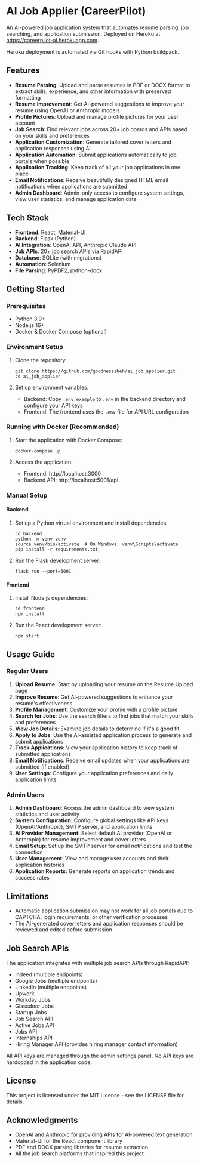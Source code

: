 # AI Job Applier (CareerPilot)

An AI-powered job application system that automates resume parsing, job searching, and application submission. Deployed on Heroku at https://careerpilot-ai.herokuapp.com.

Heroku deployment is automated via Git hooks with Python buildpack.

## Features

- **Resume Parsing**: Upload and parse resumes in PDF or DOCX format to extract skills, experience, and other information with preserved formatting
- **Resume Improvement**: Get AI-powered suggestions to improve your resume using OpenAI or Anthropic models
- **Profile Pictures**: Upload and manage profile pictures for your user account
- **Job Search**: Find relevant jobs across 20+ job boards and APIs based on your skills and preferences
- **Application Customization**: Generate tailored cover letters and application responses using AI
- **Application Automation**: Submit applications automatically to job portals when possible
- **Application Tracking**: Keep track of all your job applications in one place
- **Email Notifications**: Receive beautifully designed HTML email notifications when applications are submitted
- **Admin Dashboard**: Admin-only access to configure system settings, view user statistics, and manage application data

## Tech Stack

- **Frontend**: React, Material-UI
- **Backend**: Flask (Python)
- **AI Integration**: OpenAI API, Anthropic Claude API
- **Job APIs**: 20+ job search APIs via RapidAPI
- **Database**: SQLite (with migrations)
- **Automation**: Selenium
- **File Parsing**: PyPDF2, python-docx

## Getting Started

### Prerequisites

- Python 3.9+
- Node.js 16+
- Docker & Docker Compose (optional)

### Environment Setup

1. Clone the repository:
   ```
   git clone https://github.com/goodnessibeh/ai_job_applier.git
   cd ai_job_applier
   ```

2. Set up environment variables:
   - Backend: Copy `.env.example` to `.env` in the backend directory and configure your API keys
   - Frontend: The frontend uses the `.env` file for API URL configuration

### Running with Docker (Recommended)

1. Start the application with Docker Compose:
   ```
   docker-compose up
   ```

2. Access the application:
   - Frontend: http://localhost:3000
   - Backend API: http://localhost:5001/api

### Manual Setup

#### Backend

1. Set up a Python virtual environment and install dependencies:
   ```
   cd backend
   python -m venv venv
   source venv/bin/activate  # On Windows: venv\Scripts\activate
   pip install -r requirements.txt
   ```

2. Run the Flask development server:
   ```
   flask run --port=5001
   ```

#### Frontend

1. Install Node.js dependencies:
   ```
   cd frontend
   npm install
   ```

2. Run the React development server:
   ```
   npm start
   ```

## Usage Guide

### Regular Users

1. **Upload Resume**: Start by uploading your resume on the Resume Upload page
2. **Improve Resume**: Get AI-powered suggestions to enhance your resume's effectiveness
3. **Profile Management**: Customize your profile with a profile picture
4. **Search for Jobs**: Use the search filters to find jobs that match your skills and preferences
5. **View Job Details**: Examine job details to determine if it's a good fit
6. **Apply to Jobs**: Use the AI-assisted application process to generate and submit applications
7. **Track Applications**: View your application history to keep track of submitted applications
8. **Email Notifications**: Receive email updates when your applications are submitted (if enabled)
9. **User Settings**: Configure your application preferences and daily application limits

### Admin Users

1. **Admin Dashboard**: Access the admin dashboard to view system statistics and user activity
2. **System Configuration**: Configure global settings like API keys (OpenAI/Anthropic), SMTP server, and application limits
3. **AI Provider Management**: Select default AI provider (OpenAI or Anthropic) for resume improvement and cover letters
4. **Email Setup**: Set up the SMTP server for email notifications and test the connection
5. **User Management**: View and manage user accounts and their application histories
6. **Application Reports**: Generate reports on application trends and success rates

## Limitations

- Automatic application submission may not work for all job portals due to CAPTCHA, login requirements, or other verification processes
- The AI-generated cover letters and application responses should be reviewed and edited before submission

## Job Search APIs

The application integrates with multiple job search APIs through RapidAPI:

- Indeed (multiple endpoints)
- Google Jobs (multiple endpoints)
- LinkedIn (multiple endpoints)
- Upwork
- Workday Jobs
- Glassdoor Jobs
- Startup Jobs
- Job Search API
- Active Jobs API
- Jobs API
- Internships API
- Hiring Manager API (provides hiring manager contact information)

All API keys are managed through the admin settings panel. No API keys are hardcoded in the application code.

## License

This project is licensed under the MIT License - see the LICENSE file for details.

## Acknowledgments

- OpenAI and Anthropic for providing APIs for AI-powered text generation
- Material-UI for the React component library
- PDF and DOCX parsing libraries for resume extraction
- All the job search platforms that inspired this project